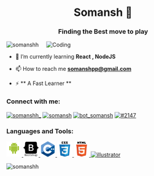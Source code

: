 <h1 align="center">Somansh 👋</h1>
<h3 align="center">Finding the Best move to play</h3>
<img align="right" alt="Coding" width="400" src="https://cdn.dribbble.com/users/1162077/screenshots/3848914/programmer.gif">

<p align="left"> <img src="https://komarev.com/ghpvc/?username=somanshh&label=Profile%20views&color=0e75b6&style=flat" alt="somanshh" /> </p>

- 🌱 I’m currently learning **React , NodeJS**

- 📫 How to reach me **somanshpp@gmail.com**

- ⚡  ** A Fast Learner **

<h3 align="left">Connect with me:</h3>
<p align="left">
<a href="https://instagram.com/somanshh_" target="blank"><img align="center" src="https://raw.githubusercontent.com/rahuldkjain/github-profile-readme-generator/master/src/images/icons/Social/instagram.svg" alt="somanshh_" height="30" width="40" /></a>
<a href="https://www.codechef.com/users/somansh" target="blank"><img align="center" src="https://cdn.jsdelivr.net/npm/simple-icons@3.1.0/icons/codechef.svg" alt="somansh" height="30" width="40" /></a>
<a href="https://www.leetcode.com/bot_somansh" target="blank"><img align="center" src="https://raw.githubusercontent.com/rahuldkjain/github-profile-readme-generator/master/src/images/icons/Social/leet-code.svg" alt="bot_somansh" height="30" width="40" /></a>
<a href="https://discord.gg/#2147" target="blank"><img align="center" src="https://raw.githubusercontent.com/rahuldkjain/github-profile-readme-generator/master/src/images/icons/Social/discord.svg" alt="#2147" height="30" width="40" /></a>
</p>

<h3 align="left">Languages and Tools:</h3>
<p align="left"> <a href="https://developer.android.com" target="_blank" rel="noreferrer"> <img src="https://raw.githubusercontent.com/devicons/devicon/master/icons/android/android-original-wordmark.svg" alt="android" width="40" height="40"/> </a> <a href="https://getbootstrap.com" target="_blank" rel="noreferrer"> <img src="https://raw.githubusercontent.com/devicons/devicon/master/icons/bootstrap/bootstrap-plain-wordmark.svg" alt="bootstrap" width="40" height="40"/> <a href="https://www.w3schools.com/cpp/" target="_blank" rel="noreferrer"> <img src="https://raw.githubusercontent.com/devicons/devicon/master/icons/cplusplus/cplusplus-original.svg" alt="cplusplus" width="40" height="40"/> </a> <a href="https://www.w3schools.com/css/" target="_blank" rel="noreferrer"> <img src="https://raw.githubusercontent.com/devicons/devicon/master/icons/css3/css3-original-wordmark.svg" alt="css3" width="40" height="40"/> </a> <a href="https://www.w3.org/html/" target="_blank" rel="noreferrer"> <img src="https://raw.githubusercontent.com/devicons/devicon/master/icons/html5/html5-original-wordmark.svg" alt="html5" width="40" height="40"/> </a> <a href="https://www.adobe.com/in/products/illustrator.html" target="_blank" rel="noreferrer"> <img src="https://www.vectorlogo.zone/logos/adobe_illustrator/adobe_illustrator-icon.svg" alt="illustrator" width="40" height="40"/> </a> <a href="https://www.java.com" target="_blank" rel="noreferrer"> </a> </p>

<p><img align="end" src="https://github-readme-streak-stats.herokuapp.com/?user=somanshh&" alt="somanshh" /></p>

